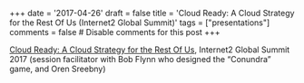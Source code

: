 +++
date = '2017-04-26'
draft = false
title = 'Cloud Ready: A Cloud Strategy for the Rest Of Us (Internet2 Global Summit)'
tags = ["presentations"]
comments = false  # Disable comments for this post
+++


[Cloud Ready: A Cloud Strategy for the Rest Of Us](https://meetings.internet2.edu/2017-global-summit/detail/10004661/), Internet2 Global Summit 2017 (session facilitator with Bob Flynn who designed the 
“Conundra” game, and Oren Sreebny)